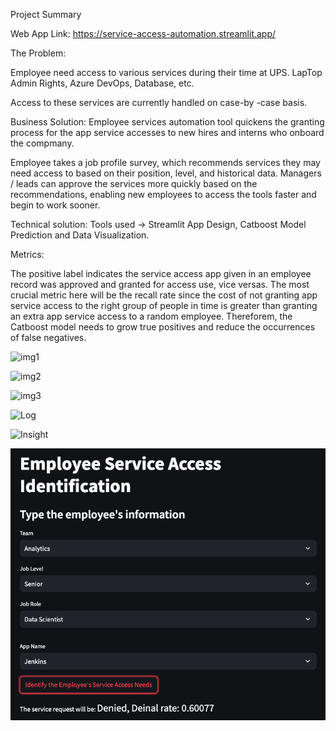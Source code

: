 Project Summary

Web App Link: https://service-access-automation.streamlit.app/

The Problem:

Employee need access to various services during their time at UPS.
LapTop Admin Rights, Azure DevOps, Database, etc.

Access to these services are currently handled on case-by -case basis.

Business Solution:
Employee services automation tool quickens the granting process for the app service accesses to new hires and interns who onboard the compmany. 

Employee takes a job profile survey, which recommends services they may need access to based on their position, level, and historical data.
Managers / leads can approve the services more quickly based on the recommendations, enabling new employees to access the tools faster and begin to work sooner.

Technical solution:
Tools used -> Streamlit App Design, Catboost Model Prediction and Data Visualization.


Metrics:

The positive label indicates the service access app given in an employee record was approved and granted for access use, vice versas. The most crucial metric here will be the recall rate since the cost of not granting app service access to the right group of people in time is greater than granting an extra app service access to a random employee. Thereforem, the Catboost model needs to grow true positives and reduce the occurrences of false negatives.

![img1](img1.png)


![img2](img2.png)


![img3](img3.png)


![Log](Log.png)


![Insight](Insight.png)


![Asssessment](Assessment.png)
